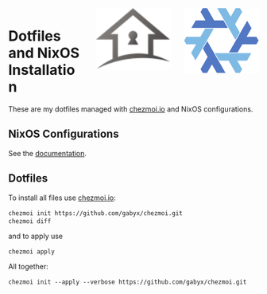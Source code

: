 <img src="https://raw.githubusercontent.com/NixOS/nixos-artwork/4c449b822779d9f3fca2e0eed36c95b07d623fd9/ng/out/nix.svg" style="margin-left: 20pt; width: 150px" align="right">
<img src="config/docs/logo.svg" style="margin-left: 20pt; width:150px" align="right">
<h1>Dotfiles and NixOS Installation</h1>

These are my dotfiles managed with [chezmoi.io](https://www.chezmoi.io) and
NixOS configurations.

## NixOS Configurations

See the [documentation](nixos/README.md).

## Dotfiles

To install all files use [chezmoi.io](https://www.chezmoi.io):

```shell
chezmoi init https://github.com/gabyx/chezmoi.git
chezmoi diff
```

and to apply use

```shell
chezmoi apply
```

All together:

```shell
chezmoi init --apply --verbose https://github.com/gabyx/chezmoi.git
```
